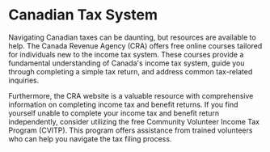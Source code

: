 # Canadian Tax System

Navigating Canadian taxes can be daunting, but resources are available to help. The Canada Revenue Agency (CRA) offers free online courses tailored for individuals new to the income tax system. These courses provide a fundamental understanding of Canada's income tax system, guide you through completing a simple tax return, and address common tax-related inquiries.

Furthermore, the CRA website is a valuable resource with comprehensive information on completing income tax and benefit returns. If you find yourself unable to complete your income tax and benefit return independently, consider utilizing the free Community Volunteer Income Tax Program (CVITP). This program offers assistance from trained volunteers who can help you navigate the tax filing process.
